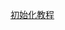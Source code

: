 [初始化教程](https://assemblyscript.nodejs.cn/getting-started.html#%E8%AE%BE%E7%BD%AE%E6%96%B0%E9%A1%B9%E7%9B%AE)
